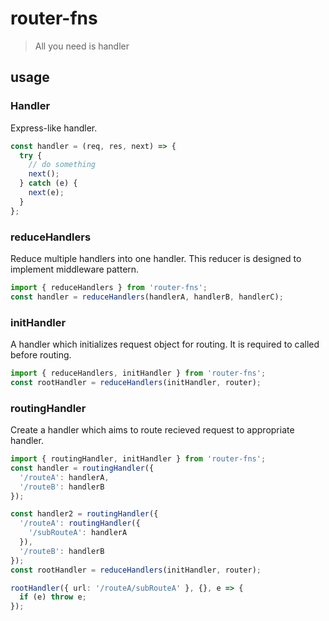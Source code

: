 # router-fns

> All you need is handler

## usage

### Handler

Express-like handler.

```ts
const handler = (req, res, next) => {
  try {
    // do something
    next();
  } catch (e) {
    next(e);
  }
};
```

### reduceHandlers

Reduce multiple handlers into one handler.
This reducer is designed to implement middleware pattern.

```ts
import { reduceHandlers } from 'router-fns';
const handler = reduceHandlers(handlerA, handlerB, handlerC);
```

### initHandler

A handler which initializes request object for routing. It is required to called before routing.

```ts
import { reduceHandlers, initHandler } from 'router-fns';
const rootHandler = reduceHandlers(initHandler, router);
```

### routingHandler

Create a handler which aims to route recieved request to appropriate handler.

```ts
import { routingHandler, initHandler } from 'router-fns';
const handler = routingHandler({
  '/routeA': handlerA,
  '/routeB': handlerB
});

const handler2 = routingHandler({
  '/routeA': routingHandler({
    '/subRouteA': handlerA
  }),
  '/routeB': handlerB
});
const rootHandler = reduceHandlers(initHandler, router);

rootHandler({ url: '/routeA/subRouteA' }, {}, e => {
  if (e) throw e;
});
```
